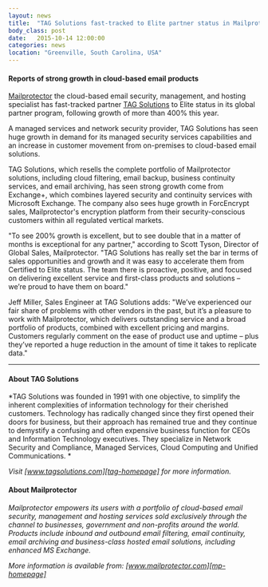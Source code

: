 ```yaml
---
layout: news
title:  "TAG Solutions fast-tracked to Elite partner status in Mailprotector partner program"
body_class: post
date:   2015-10-14 12:00:00
categories: news
location: "Greenville, South Carolina, USA"
---
```


#### Reports of strong growth in cloud-based email products

[Mailprotector][mp-homepage] the cloud-based email security, management, and hosting specialist has fast-tracked partner [TAG Solutions][tag-homepage] to Elite status in its global partner program, following growth of more than 400% this year.

A managed services and network security provider, TAG Solutions has seen huge growth in demand for its managed security services capabilities and an increase in customer movement from on-premises to cloud-based email solutions.

TAG Solutions, which resells the complete portfolio of Mailprotector solutions, including cloud filtering, email backup, business continuity services, and email archiving, has seen strong growth come from Exchange+, which combines layered security and continuity services with Microsoft Exchange. The company also sees huge growth in ForcEncrypt sales, Mailprotector's encryption platform from their security-conscious customers within all regulated vertical markets.

"To see 200% growth is excellent, but to see double that in a matter of months is exceptional for any partner," according to Scott Tyson, Director of Global Sales, Mailprotector. "TAG Solutions has really set the bar in terms of sales opportunities and growth and it was easy to accelerate them from Certified to Elite status. The team there is proactive, positive, and focused on delivering excellent service and first-class products and solutions – we’re proud to have them on board."

Jeff Miller, Sales Engineer at TAG Solutions adds: "We’ve experienced our fair share of problems with other vendors in the past, but it’s a pleasure to work with Mailprotector, which delivers outstanding service and a broad portfolio of products, combined with excellent pricing and margins. Customers regularly comment on the ease of product use and uptime – plus they’ve reported a huge reduction in the amount of time it takes to replicate data."


***

#### About TAG Solutions
*TAG Solutions was founded in 1991 with one objective, to simplify the inherent complexities of information technology for their cherished customers. Technology has radically changed since they first opened their doors for business, but their approach has remained true and they continue to demystify a confusing and often expensive business function for CEOs and Information Technology executives. They specialize in Network Security and Compliance, Managed Services, Cloud Computing and Unified Communications.
*

*Visit [www.tagsolutions.com][tag-homepage] for more information.*

#### About Mailprotector
*Mailprotector empowers its users with a portfolio of cloud-based email security, management and hosting services sold exclusively through the channel to businesses, government and non-profits around the world. Products include inbound and outbound email filtering, email continuity, email archiving and business-class hosted email solutions, including enhanced MS Exchange.*

*More information is available from:  [www.mailprotector.com][mp-homepage]*


[tag-homepage]: http://www.tagsolutions.com
[mp-homepage]: http://www.mailprotector.com



